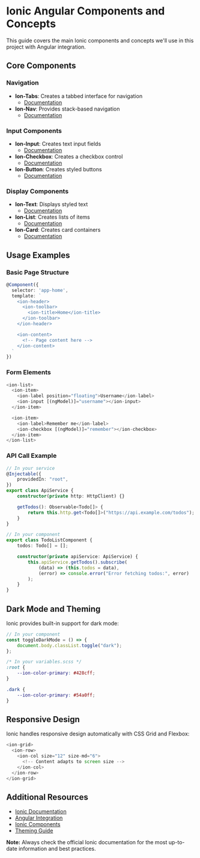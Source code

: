 # Ionic Angular Components and Concepts

This guide covers the main Ionic components and concepts we'll use in this project with Angular integration.

## Core Components

### Navigation

-   **Ion-Tabs**: Creates a tabbed interface for navigation
    -   [Documentation](https://ionicframework.com/docs/api/tabs)
-   **Ion-Nav**: Provides stack-based navigation
    -   [Documentation](https://ionicframework.com/docs/api/nav)

### Input Components

-   **Ion-Input**: Creates text input fields
    -   [Documentation](https://ionicframework.com/docs/api/input)
-   **Ion-Checkbox**: Creates a checkbox control
    -   [Documentation](https://ionicframework.com/docs/api/checkbox)
-   **Ion-Button**: Creates styled buttons
    -   [Documentation](https://ionicframework.com/docs/api/button)

### Display Components

-   **Ion-Text**: Displays styled text
    -   [Documentation](https://ionicframework.com/docs/api/text)
-   **Ion-List**: Creates lists of items
    -   [Documentation](https://ionicframework.com/docs/api/list)
-   **Ion-Card**: Creates card containers
    -   [Documentation](https://ionicframework.com/docs/api/card)

## Usage Examples

### Basic Page Structure

```typescript
@Component({
  selector: 'app-home',
  template: `
    <ion-header>
      <ion-toolbar>
        <ion-title>Home</ion-title>
      </ion-toolbar>
    </ion-header>

    <ion-content>
      <!-- Page content here -->
    </ion-content>
  `
})
```

### Form Elements

```typescript
<ion-list>
  <ion-item>
    <ion-label position="floating">Username</ion-label>
    <ion-input [(ngModel)]="username"></ion-input>
  </ion-item>

  <ion-item>
    <ion-label>Remember me</ion-label>
    <ion-checkbox [(ngModel)]="remember"></ion-checkbox>
  </ion-item>
</ion-list>
```

### API Call Example

```typescript
// In your service
@Injectable({
    providedIn: "root",
})
export class ApiService {
    constructor(private http: HttpClient) {}

    getTodos(): Observable<Todo[]> {
        return this.http.get<Todo[]>("https://api.example.com/todos");
    }
}

// In your component
export class TodoListComponent {
    todos: Todo[] = [];

    constructor(private apiService: ApiService) {
        this.apiService.getTodos().subscribe(
            (data) => (this.todos = data),
            (error) => console.error("Error fetching todos:", error)
        );
    }
}
```

## Dark Mode and Theming

Ionic provides built-in support for dark mode:

```typescript
// In your component
const toggleDarkMode = () => {
    document.body.classList.toggle("dark");
};
```

```css
/* In your variables.scss */
:root {
    --ion-color-primary: #428cff;
}

.dark {
    --ion-color-primary: #54a0ff;
}
```

## Responsive Design

Ionic handles responsive design automatically with CSS Grid and Flexbox:

```typescript
<ion-grid>
  <ion-row>
    <ion-col size="12" size-md="6">
      <!-- Content adapts to screen size -->
    </ion-col>
  </ion-row>
</ion-grid>
```

## Additional Resources

-   [Ionic Documentation](https://ionicframework.com/docs)
-   [Angular Integration](https://ionicframework.com/docs/angular/overview)
-   [Ionic Components](https://ionicframework.com/docs/components)
-   [Theming Guide](https://ionicframework.com/docs/theming/basics)

**Note:** Always check the official Ionic documentation for the most up-to-date information and best practices.
